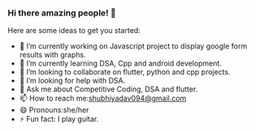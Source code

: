 ### Hi there amazing people! 👋

Here are some ideas to get you started:

- 🔭 I’m currently working on  Javascript project to display google form results with graphs.
- 🌱 I’m currently learning DSA, Cpp and android development.
- 👯 I’m looking to collaborate on flutter, python and cpp projects.
- 🤔 I’m looking for help with DSA.
- 💬 Ask me about Competitive Coding, DSA and flutter.
- 📫 How to reach me:shubhiyadav094@gmail.com
- 😄 Pronouns:she/her
- ⚡ Fun fact: I play guitar.

